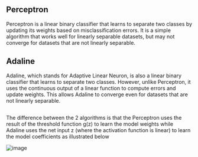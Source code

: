 ## Perceptron

Perceptron is a linear binary classifier that learns to separate two classes by updating its weights based on misclassification errors. It is a simple algorithm that works well for linearly separable datasets, but may not converge for datasets that are not linearly separable.

## Adaline

Adaline, which stands for Adaptive Linear Neuron, is also a linear binary classifier that learns to separate two classes. However, unlike Perceptron, it uses the continuous output of a linear function to compute errors and update weights. This allows Adaline to converge even for datasets that are not linearly separable.

##
The difference between the 2 algorithms is that the Perceptron uses the result of the threshold function g(z) to learn the model weights while Adaline uses the net input z (where the activation function is linear) to learn the model coefficients as illustrated below

![image](https://github.com/silvanajackoub/ML-Supervised-Learning/assets/99747641/102e1e00-8773-4579-a813-5f55bbd2d004)

